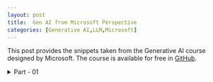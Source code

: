```yaml
---
layout: post
title:  Gen AI from Microsoft Perspective
categories: [Generative AI,LLM,Microsoft]
---
```


This post provides the snippets taken from the Generative AI course designed by Microsoft.
The course is available for free in [GitHub](https://microsoft.github.io/generative-ai-for-beginners/#/).

<details>
<summary> Part - 01 </summary>

## 01	Introduction to Generative AI and LLMs

### How did we get Generative AI?

![alt text](images/Microsoft-GenAI-Course/00_image.png)

### How do large language models work?
- Tokenizer, text to numbers
- Predicting output tokens
- Selection process, probability distribution

![alt text](images/Microsoft-GenAI-Course/00_image-1.png)

#### Knowledge Check

1. What's true about large language models?

- a. You get the exact same response every time.
- b. It does things perfectly, great at adding numbers, produce working code etc.
- c. The response may vary despite using the same prompt. It's also great at giving you a first draft of something, be it text or code. But you need to improve on the results.

<details>
  <summary>Click here to check your Answer</summary>
  Correct Answer is Option 'c'
</details>

---

## 02	Exploring and comparing different LLMs

### Understand different types of LLMs

LLMs can have multiple categorizations based on their architecture, training data, and use case.

- **Audio and speech recognition.** For this purpose, Whisper-type models are a great choice as they're general-purpose and aimed at speech recognition. It's trained on diverse audio and can perform multilingual speech recognition. Learn more about [Whisper type models here.](https://platform.openai.com/docs/models/whisper?WT.mc_id=academic-105485-koreyst)

- **Image generation.** For image generation, DALL-E and Midjourney are two very known choices. DALL-E is offered by Azure OpenAI. Read more about [DALL-E here.](https://platform.openai.com/docs/models/dall-e?WT.mc_id=academic-105485-koreyst)
  
- **Text generation.** Most models are trained on text generation and you have a large variety of choices from GPT-3.5 to GPT-4. They come at different costs with GPT-4 being the most expensive. It's worth looking into the [Azure OpenAI playground](https://oai.azure.com/portal/playground?WT.mc_id=academic-105485-koreyst) to evaluate which models best fit your needs in terms of capability and cost.

- **Multi-modality.** If you're looking to handle multiple types of data in input and output, you might want to look into models like [gpt-4 turbo with vision or gpt-4o](https://learn.microsoft.com/azure/ai-services/openai/concepts/models#gpt-4-and-gpt-4-turbo-models?WT.mc_id=academic-105485-koreyst) - the latest releases of OpenAI models - which are capable to combine natural language processing to visual understanding, enabling interactions through multi-modal interfaces.

### Foundation Models versus LLMs
- FMs are trained using unsupervised learning or self-supervised learning
- FMs are very large models with  billions of parameters.
- FMs are normally intended to serve as a ‘foundation’ for other models, meaning they can be used as a starting point for other models to be built on top of, which can be done by fine-tuning.

![alt text](images/Microsoft-GenAI-Course/01_image.png)

Example: OpenAI used some chat-specific data to create a tuned version of GPT-3.5 that was specialized in performing well in conversational scenarios, such as chatbots.

![alt text](images/Microsoft-GenAI-Course/02_image-1.png)

### Open Source versus Proprietary Models

- Open-source models are models that are made available to the public and can be used by anyone.
- These models are allowed to be inspected, modified, and customized for the various use cases in LLMs. 
- Examples of popular open source models include Alpaca, Bloom and LLaMA.

- Proprietary models are models that are owned by a company and are **not** made available to the public. 
- These models are often optimized for production use. 
- These models require a subscription or payment to use. 
- Users do not have control over the data that is used to train the model.
- Examples of popular proprietary models include OpenAI models, Google Bard or Claude 2.

### Embedding versus Image generation versus Text and Code generation

![alt text](images/Microsoft-GenAI-Course/03_image-2.png)
Example: OpenAI Embeddings

![alt text](images/Microsoft-GenAI-Course/04_image-3.png)
Example: DALL-E-3 and Stable Diffusion models

![alt text](images/Microsoft-GenAI-Course/05_image.png)
Example: CodeParrot

### Encoder-Decoder versus Decoder-only

- Examples of Decoder models are GPT family models, such as GPT-3. (Like a quiz content creator)
- Example of Encoder only model would be BERT. (Like a Quiz Reviewer)
- Examples of Encode-Decoder models would be BART and T5. (Someone who can create and review the quiz)

### Improving LLM results

- Prompt engineering with context. 
- Retrieval Augmented Generation, RAG.
- Fine-tuned model.
- Trained model. 

![alt text](images/Microsoft-GenAI-Course/06_image.png)

#### Knowledge check
What could be a good approach to improve LLM completion results?

- a. Prompt engineering with context
- b. RAG
- c. Fine-tuned model

<details>
  <summary>Click here to check your Answer</summary>
  Correct Answer is Option 'a.'
</details>

---

## 03	Using Generative AI Responsibly

### Responsible AI Principles
- Fairness, 
- Inclusiveness, 
- Reliability/Safety,
- Security & Privacy,
- Transparency and Accountability.

### Why Should You Prioritize Responsible AI

#### 1. Hallucinations
Hallucinations are a term used to describe when an LLM produces content that is either completely nonsensical or something we know is factually wrong based on other sources of information.

#### 2. Harmful Content
- Providing instructions or encouraging self-harm or harm to certain groups.
- Hateful or demeaning content.
- Guiding planning any type of attack or violent acts.
- Providing instructions on how to find illegal content or commit illegal acts.
- Displaying sexually explicit content.

#### 3. Lack of Fairness
Ensuring that an AI system is free from bias and discrimination and that they treat everyone fairly and equally.

### How to Use Generative AI Responsibly?
```mermaid!
graph LR
  Identify --> Measure --> Mitigate --> Operate
```

![alt text](images/Microsoft-GenAI-Course/07_image.png)

- Choosing the right model for the right use case. 
- A safety system is a set of tools and configurations on the platform serving the model that help mitigate harm. 
- Metaprompts and grounding are ways we can direct or limit the model based on certain behaviors and information. 
- The final layer is where the user interacts directly with the model through our application’s interface in some way.
- We should always evaluate the model’s performance and outputs. It’s still important to measure the model’s accuracy, similarity, groundedness, and relevance of the output. 


#### Knowledge check
What are some things you need to care about to ensure responsible AI usage?

- a. That the answer is correct.
- b. Harmful usage, that AI isn't used for criminal purposes.
- c. Ensuring the AI is free from bias and discrimination.


<details>
  <summary>Click here to check your Answer</summary>
  Correct Answer is Option 'b and c.'
</details>

---

## 04	Understanding Prompt Engineering Fundamentals



</details>